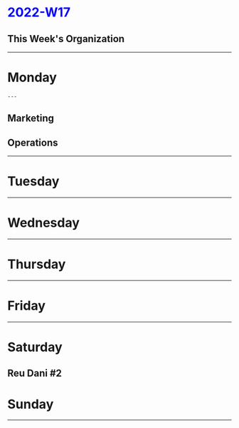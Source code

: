 #  <span style="color:Blue">2022-W17</span>

## This Week's Organization
---
# Monday
	---
	
## Marketing
## Operations




---
# Tuesday
---
# Wednesday
---
# Thursday
---
# Friday
---
# Saturday

Reu Dani #2
---
# Sunday
---